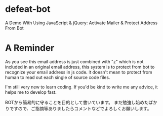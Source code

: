 # defeat-bot
A Demo With Using JavaScript &amp; jQuery: Activate Mailer &amp; Protect Address From Bot

# A Reminder
As you see this email address is just combined with "z" which is not included in an original email address, this system is to protect from bot to recognize your email address in js code. It doesn't mean to protect from human to read out each single of source code files.

I'm still very new to learn coding. If you'd be kind to write me any advice, it helps me to develop fast.

BOTから簡易的に守ることを目的として書いています。
まだ勉強し始めたばかりですので、ご指摘等ありましたらコメントなどでよろしくお願いします。
